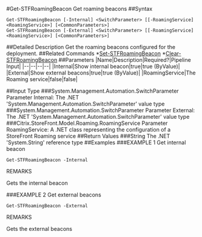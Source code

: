 #Get-STFRoamingBeacon
Get roaming beacons
##Syntax
```Get-STFRoamingBeacon [-Internal] <SwitchParameter> [[-RoamingService] <RoamingService>] [<CommonParameters>]
Get-STFRoamingBeacon [-External] <SwitchParameter> [[-RoamingService] <RoamingService>] [<CommonParameters>]
```
##Detailed Description
Get the roaming beacons configured for the deployment.
##Related Commands
*[Set-STFRoamingBeacon](Set-STFRoamingBeacon)
*[Clear-STFRoamingBeacon](Clear-STFRoamingBeacon)
##Parameters
|Name|Description|Required?|Pipeline Input||--|--|--|--||Internal|Show internal beacon|true|true (ByValue)||External|Show external beacons|true|true (ByValue)||RoamingService|The Roaming service|false|false|##Input Type
###System.Management.Automation.SwitchParameter
Parameter Internal: The .NET 'System.Management.Automation.SwitchParameter' value type
###System.Management.Automation.SwitchParameter
Parameter External: The .NET 'System.Management.Automation.SwitchParameter' value type
###Citrix.StoreFront.Model.Roaming.RoamingService
Parameter RoamingService: A .NET class representing the configuration of a StoreFront Roaming service
##Return Values
###String
The .NET 'System.String' reference type
##Examples
###EXAMPLE 1 Get internal beacon
```Get-STFRoamingBeacon -Internal
```
REMARKS

Gets the internal beacon
###EXAMPLE 2 Get external beacons
```Get-STFRoamingBeacon -External
```
REMARKS

Gets the external beacons
